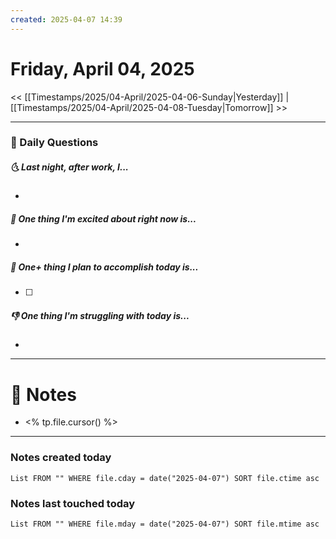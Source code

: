 ```yaml
---
created: 2025-04-07 14:39
---
```

# Friday, April 04, 2025

<< [[Timestamps/2025/04-April/2025-04-06-Sunday|Yesterday]] | [[Timestamps/2025/04-April/2025-04-08-Tuesday|Tomorrow]] >>

---
### 📅 Daily Questions
##### 🌜 Last night, after work, I...
- 

##### 🙌 One thing I'm excited about right now is...
- 

##### 🚀 One+ thing I plan to accomplish today is...
- [ ] 

##### 👎 One thing I'm struggling with today is...
- 

---
# 📝 Notes
- <% tp.file.cursor() %>

---
### Notes created today
```dataview
List FROM "" WHERE file.cday = date("2025-04-07") SORT file.ctime asc
```

### Notes last touched today
```dataview
List FROM "" WHERE file.mday = date("2025-04-07") SORT file.mtime asc
```